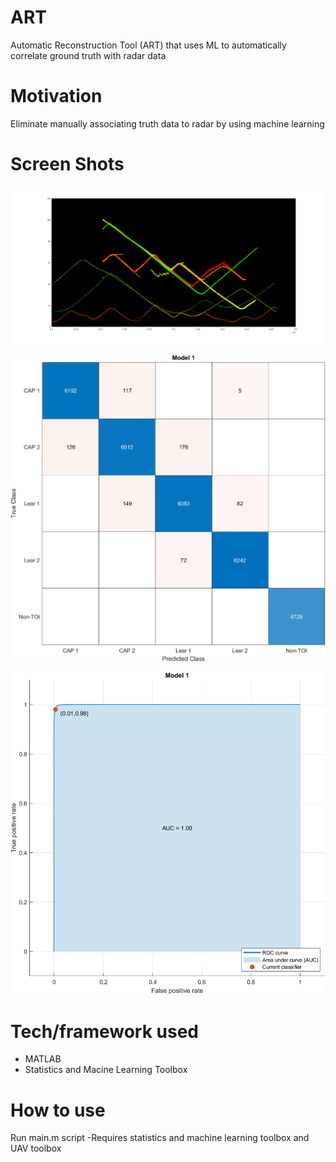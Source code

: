 # ART
Automatic Reconstruction Tool (ART) that uses ML to automatically correlate ground truth with radar data

# Motivation
Eliminate manually associating truth data to radar by using machine learning

# Screen Shots
![Alt text](rangeTime.png?raw=true "Range vs Time Plot")

![Alt text](confusionMatrix.png?raw=true "Confusion Matrix")

![Alt text](ROC_Curve.png?raw=true "Confusion Matrix")

# Tech/framework used
- MATLAB
- Statistics and Macine Learning Toolbox

# How to use
Run main.m script
  -Requires statistics and machine learning toolbox and UAV toolbox
  
